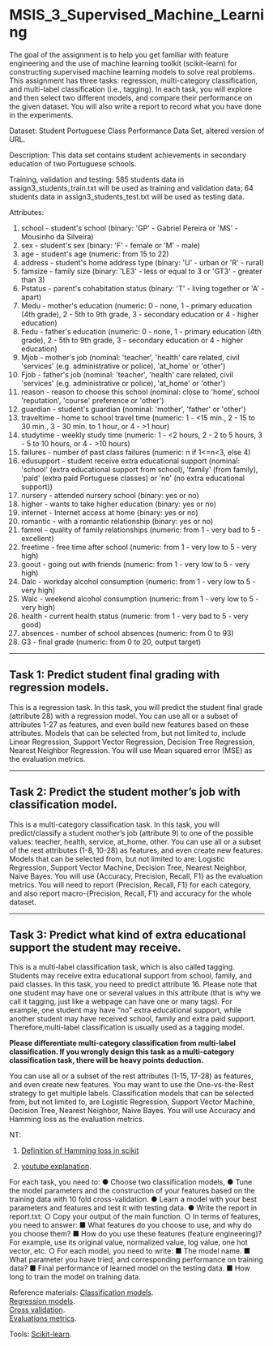 # MSIS_3_Supervised_Machine_Learning


The goal of the assignment is to help you get familiar with feature engineering and the use of machine learning toolkit (scikit-learn) for constructing supervised machine learning models to solve real problems. This assignment has three tasks: regression, multi-category classification, and multi-label classification (i.e., tagging). In each task, you will explore and then select two different models, and compare their performance on the given dataset. You will also write a report to record what you have done in the experiments.

Dataset: Student Portuguese Class Performance Data Set, altered version of URL.

Description: This data set contains student achievements in secondary education of two Portuguese schools. 

Training, validation and testing: 585 students data in assign3_students_train.txt will be used as training and validation data; 64 students data in assign3_students_test.txt will be used as testing data.

Attributes:
1.	school - student's school (binary: 'GP' - Gabriel Pereira or 'MS' - Mousinho da Silveira)
2.	sex - student's sex (binary: 'F' - female or 'M' - male) 
3.	age - student's age (numeric: from 15 to 22) 
4.	address - student's home address type (binary: 'U' - urban or 'R' - rural) 
5.	famsize - family size (binary: 'LE3' - less or equal to 3 or 'GT3' - greater than 3) 
6.	Pstatus - parent's cohabitation status (binary: 'T' - living together or 'A' - apart) 
7.	Medu - mother's education (numeric: 0 - none, 1 - primary education (4th grade), 2 -  5th to 9th grade, 3 - secondary education or 4 - higher education) 
8.	Fedu - father's education (numeric: 0 - none, 1 - primary education (4th grade), 2 - 5th to 9th grade, 3 - secondary education or 4 - higher education) 
9.	Mjob - mother's job (nominal: 'teacher', 'health' care related, civil 'services' (e.g. administrative or police), 'at_home' or 'other') 
10.	Fjob - father's job (nominal: 'teacher', 'health' care related, civil 'services' (e.g. administrative or police), 'at_home' or 'other') 
11.	reason - reason to choose this school (nominal: close to 'home', school 'reputation', 'course' preference or 'other') 
12.	guardian - student's guardian (nominal: 'mother', 'father' or 'other') 
13.	traveltime - home to school travel time (numeric: 1 - <15 min., 2 - 15 to 30 min., 3 - 30 min. to 1 hour, or 4 - >1 hour) 
14.	studytime - weekly study time (numeric: 1 - <2 hours, 2 - 2 to 5 hours, 3 - 5 to 10 hours, or 4 - >10 hours) 
15.	failures - number of past class failures (numeric: n if 1<=n<3, else 4) 
16.	edusupport - student receive extra educational support (nominal:  'school' (extra educational support from school), 'family' (from family), 'paid' (extra paid Portuguese classes) or 'no' (no extra educational support))
17.	nursery - attended nursery school (binary: yes or no) 
18.	higher - wants to take higher education (binary: yes or no) 
19.	internet - Internet access at home (binary: yes or no) 
20.	romantic - with a romantic relationship (binary: yes or no) 
21.	famrel - quality of family relationships (numeric: from 1 - very bad to 5 - excellent) 
22.	freetime - free time after school (numeric: from 1 - very low to 5 - very high) 
23.	goout - going out with friends (numeric: from 1 - very low to 5 - very high) 
24.	Dalc - workday alcohol consumption (numeric: from 1 - very low to 5 - very high) 
25.	Walc - weekend alcohol consumption (numeric: from 1 - very low to 5 - very high) 
26.	health - current health status (numeric: from 1 - very bad to 5 - very good) 
27.	absences - number of school absences (numeric: from 0 to 93) 
28.	G3 - final grade (numeric: from 0 to 20, output target)


-------
## Task 1: Predict student final grading with regression models.
This is a regression task. In this task, you will predict the student final grade (attribute 28) with a regression model. You can use all or a subset of attributes 1-27 as features, and even build new features based on these attributes. Models that can be selected from, but not limited to, include Linear Regression, Support Vector Regression, Decision Tree Regression, Nearest Neighbor Regression. You will use Mean squared error (MSE) as the evaluation metrics.


--------
## Task 2: Predict the student mother’s job with classification model.
This is a multi-category classification task. In this task, you will predict/classify a student mother’s job (attribute 9) to one of the possible values: teacher, health, service, at_home, other. You can use all or a subset of the rest attributes (1-8, 10-28) as features, and even create new features. Models that can be selected from, but not limited to are: Logistic Regression, Support Vector Machine, Decision Tree, Nearest Neighbor, Naive Bayes. You will use {Accuracy, Precision, Recall, F1} as the evaluation metrics. You will need to report {Precision, Recall, F1} for each category, and also report macro-{Precision, Recall, F1} and accuracy for the whole dataset.


--------
## Task 3: Predict what kind of extra educational support the student may receive.
This is a multi-label classification task, which is also called tagging. Students may receive extra educational support from school, family, and paid classes. In this task, you need to predict attribute 16. Please note that one student may have one or several values in this attribute (that is why we call it tagging, just like a webpage can have one or many tags). For example, one student may have “no” extra educational support, while another student may have received school, family and extra paid support. Therefore,multi-label classification is usually used as a tagging model.

**Please differentiate multi-category classification from multi-label classification. If you wrongly design this task as a  multi-category classification task, there will be heavy points deduction.**

You can use all or a subset of the rest attributes (1-15, 17-28) as features, and even create new features. You may want to use the One-vs-the-Rest strategy to get multiple labels. Classification models that can be selected from, but not limited to, are Logistic Regression, Support Vector Machine, Decision Tree, Nearest Neighbor, Naive Bayes. You will use Accuracy and Hamming loss as the evaluation metrics.

NT:
1. [Definition of Hamming loss in scikit](https://scikit-learn.org/stable/modules/generated/sklearn.metrics.hamming_loss.html#sklearn.metrics.hamming_loss)

2. [youtube explanation](https://www.youtube.com/watch?v=Dn-w2favLHw).

For each task, you need to:
●	Choose two classification models,
●	Tune the model parameters and the construction of your features based on the training data with 10 fold cross-validation.
●	Learn a model with your best parameters and features and test it with testing data. 
●	Write the report in report.txt:
○	Copy your output of the main function.
○	In terms of features, you need to answer:
■	What features do you choose to use, and why do you choose them?
■	How do you use these features (feature engineering)? For example, use its original value, normalized value, log value, one hot vector, etc. 
○	For each model, you need to write:
■	The model name.
■	What parameter you have tried, and corresponding performance on training data?
■	Final performance of learned model on the testing data.
■	How long to train the model on training data.

Reference materials:
[Classification models](https://www.youtube.com/watch?v=ppXFoltcX7A).   
[Regression models](https://www.youtube.com/watch?v=ZkjP5RJLQF4).   
[Cross validation](https://www.youtube.com/watch?v=fSytzGwwBVw).   
[Evaluations metrics](https://scikit-learn.org/stable/modules/model_evaluation.html#classification-metrics).   

Tools:
[Scikit-learn](https://scikit-learn.org/stable/index.html#).       


